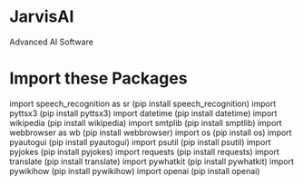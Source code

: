# JarvisAI
Advanced AI Software
# Import these Packages
import speech_recognition as sr (pip install speech_recognition)
import pyttsx3 (pip install pyttsx3)
import datetime (pip install datetime)
import wikipedia (pip install wikipedia)
import smtplib (pip install smptlib)
import webbrowser as wb (pip install webbrowser)
import os (pip install os)
import pyautogui (pip install pyautogui)
import psutil (pip install psutil)
import pyjokes (pip install pyjokes)
import requests (pip install requests)
import translate (pip install translate)
import pywhatkit (pip install pywhatkit)
import pywikihow (pip install pywikihow)
import openai (pip install openai)
